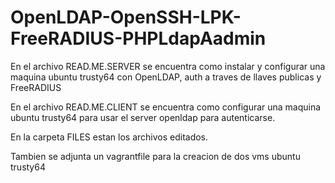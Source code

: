 # OpenLDAP-OpenSSH-LPK-FreeRADIUS-PHPLdapAadmin
En el archivo READ.ME.SERVER se encuentra como instalar y configurar una maquina ubuntu trusty64 con OpenLDAP, auth a traves de llaves publicas y FreeRADIUS

En el archivo READ.ME.CLIENT se encuentra como configurar una maquina ubuntu trusty64 para usar el server openldap para autenticarse.

En la carpeta FILES estan los archivos editados.

Tambien se adjunta un vagrantfile para la creacion de dos vms ubuntu trusty64
